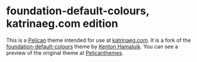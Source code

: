 foundation-default-colours, katrinaeg.com edition
=================================================

This is a [Pelican](https://docs.getpelican.com/en/latest/index.html) theme
intended for use at [katrinaeg.com](http://www.katrinaeg.com). It is a fork
of the [foundation-default-colours](https://github.com/hamaluik/foundation-default-colours/tree/master)
theme by [Kenton Hamaluik](https://github.com/hamaluik). You can see a
preview of the original theme at [Pelicanthemes](https://pelicanthemes.com/foundation-default-colours/).